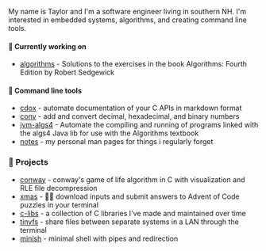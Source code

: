 
My name is Taylor and I'm a software engineer living in southern NH. I'm interested in embedded systems, algorithms, and creating command line tools.

#### 💾 Currently working on
- [algorithms](https://github.com/breakthatbass/algorithms) - Solutions to the exercises in the book Algorithms: Fourth Edition by Robert Sedgewick  


#### 🔨 Command line tools
- [cdox](https://github.com/breakthatbass/cdox) - automate documentation of your C APIs in markdown format
- [conv](https://github.com/breakthatbass/conv) - add and convert decimal, hexadecimal, and binary numbers
- [jvm-algs4](https://github.com/breakthatbass/jvm-algs4) - Automate the compiling and running of programs linked with the algs4 Java lib for use with the Algorithms textbook
- [notes](https://github.com/breakthatbass/notes.py) - my personal man pages for things i regularly forget

### 🔮 Projects
- [conway](https://github.com/breakthatbass/conway) - conway's game of life algorithm in C with visualization and RLE file decompression  
- [xmas](https://github.com/breakthatbass/xmas) -  🎅🏻 download inputs and submit answers to Advent of Code puzzles in your terminal
- [c-libs](https://github.com/breakthatbass/c-libs) - a collection of C libraries I've made and maintained over time
- [tinyfs](https://github.com/breakthatbass/tinyfs) - share files between separate systems in a LAN through the terminal
- [minish](https://github.com/breakthatbass/minish) - minimal shell with pipes and redirection